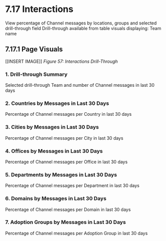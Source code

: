 # 7.17 Interactions
View percentage of Channel messages by locations, groups and selected drill-through field
Drill-through available from table visuals displaying:
Team name

## 7.17.1 Page Visuals

[[INSERT IMAGE]] *Figure 57: Interactions Drill-Through*

### 1.	Drill-through Summary
Selected drill-through Team and number of Channel messages in last 30 days

### 2.	Countries by Messages in Last 30 Days
Percentage of Channel messages per Country in last 30 days

### 3.	Cities by Messages in Last 30 Days
Percentage of Channel messages per City in last 30 days

### 4.	Offices by Messages in Last 30 Days
Percentage of Channel messages per Office in last 30 days

### 5.	Departments by Messages in Last 30 Days
Percentage of Channel messages per Department in last 30 days

### 6.	Domains by Messages in Last 30 Days
Percentage of Channel messages per Domain in last 30 days
 
### 7.	Adoption Groups by Messages in Last 30 Days
Percentage of Channel messages per Adoption Group in last 30 days

